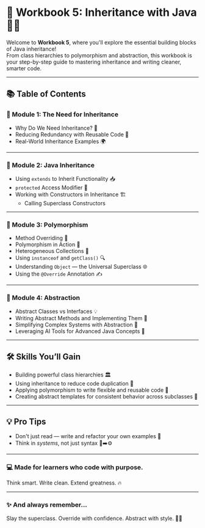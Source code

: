 # 🧬 Workbook 5: Inheritance with Java 👩‍💻  

Welcome to **Workbook 5**, where you'll explore the essential building blocks of Java inheritance!  
From class hierarchies to polymorphism and abstraction, this workbook is your step-by-step guide to mastering inheritance and writing cleaner, smarter code.

---

## 📚 Table of Contents

### 🔹 Module 1: The Need for Inheritance
- Why Do We Need Inheritance? 🤔  
- Reducing Redundancy with Reusable Code 🔁  
- Real-World Inheritance Examples 🌍  

---

### 🔹 Module 2: Java Inheritance
- Using `extends` to Inherit Functionality 📥  
- `protected` Access Modifier 🔐  
- Working with Constructors in Inheritance 🏗️  
  - Calling Superclass Constructors  

---

### 🔹 Module 3: Polymorphism
- Method Overriding 🔄  
- Polymorphism in Action 💫  
- Heterogeneous Collections 🧬  
- Using `instanceof` and `getClass()` 🔍  
- Understanding `Object` — the Universal Superclass 🌐  
- Using the `@Override` Annotation ✍️  

---

### 🔹 Module 4: Abstraction
- Abstract Classes vs Interfaces 💡  
- Writing Abstract Methods and Implementing Them 🔧  
- Simplifying Complex Systems with Abstraction 🧊  
- Leveraging AI Tools for Advanced Java Concepts 🤖  

---

## 🛠️ Skills You’ll Gain
- Building powerful class hierarchies 🏛️  
- Using inheritance to reduce code duplication 🔁  
- Applying polymorphism to write flexible and reusable code 🔄  
- Creating abstract templates for consistent behavior across subclasses 🧩

---

## 💡 Pro Tips
- Don't just read — write and refactor your own examples 💪   
- Think in *systems*, not just syntax 🧠➡️⚙️

---

### 💻 Made for learners who code with purpose.  
Think smart. Write clean. Extend greatness. 🔥

---

### ✨ And always remember…  
Slay the superclass. Override with confidence. Abstract with style. 💅👑
